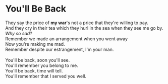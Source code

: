 # You'll Be Back

They say the price of **my war**'s not a price that they're willing to pay.\
And they cry in their tea which they hurl in the sea when they see me go by.\
_Why so sad_?\
Remember we made an arrangement when you went away\
Now you're making me mad.\
Remember despite our estrangement, I'm your man.\
\
You'll be back, soon you'll see.\
You'll remember you belong to me.\
You'll be back, time will tell.\
You'll remember that I served you well.
